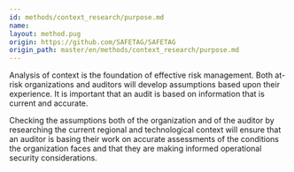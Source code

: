 ```yaml
---
id: methods/context_research/purpose.md
name: 
layout: method.pug
origin: https://github.com/SAFETAG/SAFETAG
origin_path: master/en/methods/context_research/purpose.md
---
```

Analysis of context is the foundation of effective risk management. Both at-risk organizations and auditors will develop assumptions based upon their experience. It is important that an audit is based on information that is current and accurate.

Checking the assumptions both of the organization and of the auditor by researching the current regional and technological context will ensure that an auditor is basing their work on accurate assessments of the conditions the organization faces and that they are making informed operational security considerations.

